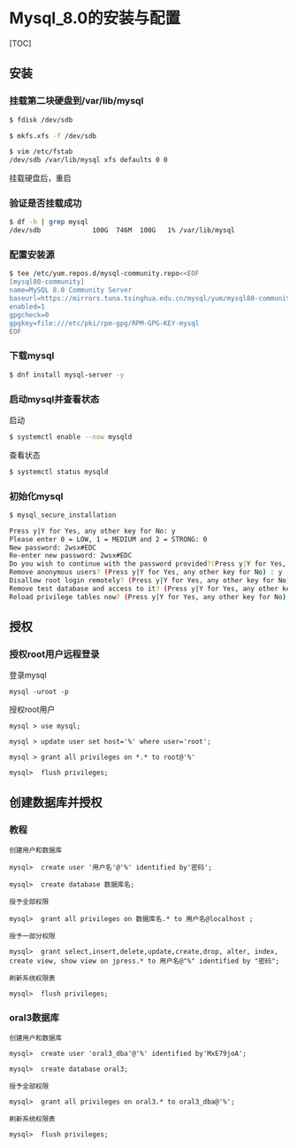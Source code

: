 # Mysql_8.0的安装与配置

[TOC]

## 安装

### 挂载第二块硬盘到/var/lib/mysql

```bash
$ fdisk /dev/sdb

$ mkfs.xfs -f /dev/sdb

$ vim /etc/fstab
/dev/sdb /var/lib/mysql xfs defaults 0 0
```

挂载硬盘后，重启

### 验证是否挂载成功

```bash
$ df -h | grep mysql
/dev/sdb             100G  746M  100G   1% /var/lib/mysql
```

### 配置安装源

```bash
$ tee /etc/yum.repos.d/mysql-community.repo<<EOF
[mysql80-community]
name=MySQL 8.0 Community Server
baseurl=https://mirrors.tuna.tsinghua.edu.cn/mysql/yum/mysql80-community-el8/
enabled=1
gpgcheck=0
gpgkey=file:///etc/pki/rpm-gpg/RPM-GPG-KEY-mysql
EOF
```

### 下载mysql

```bash
$ dnf install mysql-server -y 
```

### 启动mysql并查看状态

启动

```bash
$ systemctl enable --now mysqld
```

查看状态

```bash
$ systemctl status mysqld
```

### 初始化mysql

```bash
$ mysql_secure_installation

Press y|Y for Yes, any other key for No: y
Please enter 0 = LOW, 1 = MEDIUM and 2 = STRONG: 0
New password: 2wsx#EDC
Re-enter new password: 2wsx#EDC
Do you wish to continue with the password provided?(Press y|Y for Yes, any other key for No) : y
Remove anonymous users? (Press y|Y for Yes, any other key for No) : y
Disallow root login remotely? (Press y|Y for Yes, any other key for No) : n
Remove test database and access to it? (Press y|Y for Yes, any other key for No) : y
Reload privilege tables now? (Press y|Y for Yes, any other key for No) : y
```

## 授权

### 授权root用户远程登录

登录mysql

```
mysql -uroot -p
```

授权root用户

```mysql
mysql > use mysql;

mysql > update user set host='%' where user='root';

mysql > grant all privileges on *.* to root@'%'

mysql>  flush privileges;
```

## 创建数据库并授权

### 教程

```mysql
创建用户和数据库

mysql>  create user '用户名'@'%' identified by'密码';

mysql>  create database 数据库名;

授予全部权限

mysql>  grant all privileges on 数据库名.* to 用户名@localhost ;

授予一部分权限

mysql>  grant select,insert,delete,update,create,drop, alter, index, create view, show view on jpress.* to 用户名@"%" identified by "密码";

刷新系统权限表

mysql>  flush privileges;
```

### oral3数据库

```mysql
创建用户和数据库

mysql>  create user 'oral3_dba'@'%' identified by'MxE79joA';

mysql>  create database oral3;

授予全部权限

mysql>  grant all privileges on oral3.* to oral3_dba@'%';

刷新系统权限表

mysql>  flush privileges;
```

